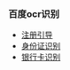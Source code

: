 ### 百度ocr识别
* [注册引导](https://cloud.baidu.com/doc/OCR/s/dk3iqnq51)
* [身份证识别](https://cloud.baidu.com/doc/OCR/s/rk3h7xzck)
* [银行卡识别](https://cloud.baidu.com/doc/OCR/s/ak3h7xxg3)